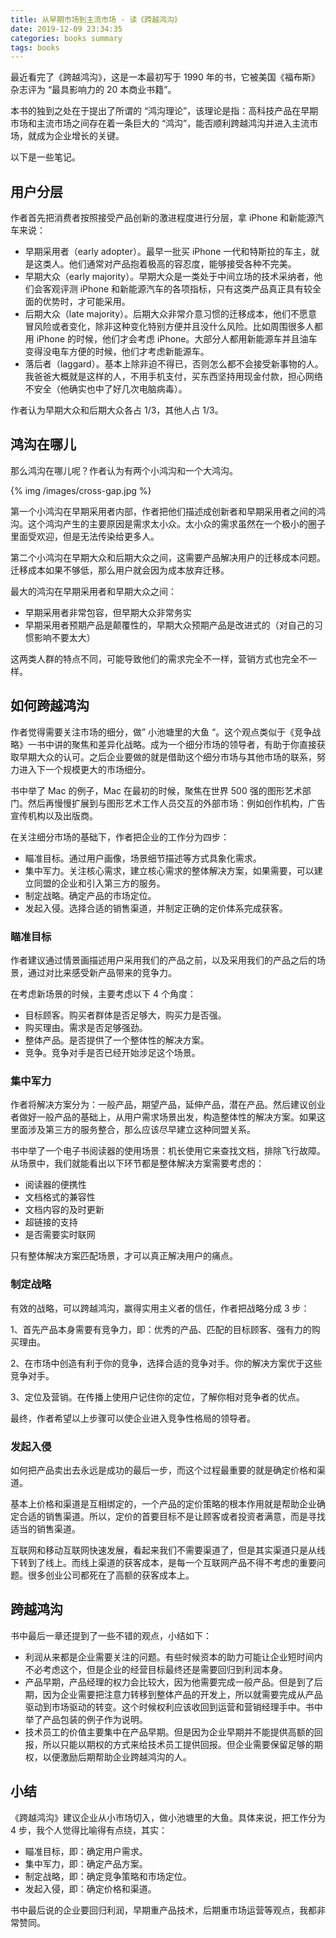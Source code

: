 ```yaml
---
title: 从早期市场到主流市场 - 读《跨越鸿沟》
date: 2019-12-09 23:34:35
categories: books summary
tags: books
---
```


最近看完了《跨越鸿沟》，这是一本最初写于 1990 年的书，它被美国《福布斯》杂志评为 “最具影响力的 20 本商业书籍”。

本书的独到之处在于提出了所谓的 “鸿沟理论”，该理论是指：高科技产品在早期市场和主流市场之间存在着一条巨大的 “鸿沟”，能否顺利跨越鸿沟并进入主流市场，就成为企业增长的关键。

以下是一些笔记。

## 用户分层

作者首先把消费者按照接受产品创新的激进程度进行分层，拿 iPhone 和新能源汽车来说：

 - 早期采用者（early adopter）。最早一批买 iPhone 一代和特斯拉的车主，就是这类人。他们通常对产品抱着极高的容忍度，能够接受各种不完美。
 - 早期大众（early majority）。早期大众是一类处于中间立场的技术采纳者，他们会客观评测 iPhone 和新能源汽车的各项指标，只有这类产品真正具有较全面的优势时，才可能采用。
 - 后期大众（late majority）。后期大众非常介意习惯的迁移成本，他们不愿意冒风险或者变化，除非这种变化特别方便并且没什么风险。比如周围很多人都用 iPhone 的时候，他们才会考虑 iPhone。大部分人都用新能源车并且油车变得没电车方便的时候，他们才考虑新能源车。
 - 落后者（laggard）。基本上除非迫不得已，否则怎么都不会接受新事物的人。我爸爸大概就是这样的人，不用手机支付，买东西坚持用现金付款，担心网络不安全（他确实也中了好几次电脑病毒）。

作者认为早期大众和后期大众各占 1/3，其他人占 1/3。

## 鸿沟在哪儿

那么鸿沟在哪儿呢？作者认为有两个小鸿沟和一个大鸿沟。

{% img /images/cross-gap.jpg %}

第一个小鸿沟在早期采用者内部，作者把他们描述成创新者和早期采用者之间的鸿沟。这个鸿沟产生的主要原因是需求太小众。太小众的需求虽然在一个极小的圈子里面受欢迎，但是无法传染给更多人。

第二个小鸿沟在早期大众和后期大众之间，这需要产品解决用户的迁移成本问题。迁移成本如果不够低，那么用户就会因为成本放弃迁移。

最大的鸿沟在早期采用者和早期大众之间：
 - 早期采用者非常包容，但早期大众非常务实
 - 早期采用者预期产品是颠覆性的，早期大众预期产品是改进式的（对自己的习惯影响不要太大）

这两类人群的特点不同，可能导致他们的需求完全不一样，营销方式也完全不一样。

## 如何跨越鸿沟

作者觉得需要关注市场的细分，做” 小池塘里的大鱼 “。这个观点类似于《竞争战略》一书中讲的聚焦和差异化战略。成为一个细分市场的领导者，有助于你直接获取早期大众的认可。之后企业要做的就是借助这个细分市场与其他市场的联系，努力进入下一个规模更大的市场细分。

书中举了 Mac 的例子，Mac 在最初的时候，聚焦在世界 500 强的图形艺术部门。然后再慢慢扩展到与图形艺术工作人员交互的外部市场：例如创作机构，广告宣传机构以及出版商。

在关注细分市场的基础下，作者把企业的工作分为四步：

 - 瞄准目标。通过用户画像，场景细节描述等方式具象化需求。
 - 集中军力。关注核心需求，建立核心需求的整体解决方案，如果需要，可以建立同盟的企业和引入第三方的服务。
 - 制定战略。确定产品的市场定位。
 - 发起入侵。选择合适的销售渠道，并制定正确的定价体系完成获客。

### 瞄准目标

作者建议通过情景画描述用户采用我们的产品之前，以及采用我们的产品之后的场景，通过对比来感受新产品带来的竞争力。

在考虑新场景的时候，主要考虑以下 4 个角度：
 - 目标顾客。购买者群体是否足够大，购买力是否强。
 - 购买理由。需求是否足够强劲。
 - 整体产品。是否提供了一个整体性的解决方案。
 - 竞争。竞争对手是否已经开始涉足这个场景。

### 集中军力

作者将解决方案分为：一般产品，期望产品，延伸产品，潜在产品。然后建议创业者做好一般产品的基础上，从用户需求场景出发，构造整体性的解决方案。如果这里面涉及第三方的服务整合，那么应该尽早建立这种同盟关系。

书中举了一个电子书阅读器的使用场景：机长使用它来查找文档，排除飞行故障。从场景中，我们就能看出以下环节都是整体解决方案需要考虑的：

 - 阅读器的便携性
 - 文档格式的兼容性
 - 文档内容的及时更新
 - 超链接的支持
 - 是否需要实时联网

只有整体解决方案匹配场景，才可以真正解决用户的痛点。

### 制定战略

有效的战略，可以跨越鸿沟，赢得实用主义者的信任，作者把战略分成 3 步：

1、首先产品本身需要有竞争力，即：优秀的产品、匹配的目标顾客、强有力的购买理由。

2、在市场中创造有利于你的竞争，选择合适的竞争对手。你的解决方案优于这些竞争对手。

3、定位及营销。在传播上使用户记住你的定位，了解你相对竞争者的优点。

最终，作者希望以上步骤可以使企业进入竞争性格局的领导者。

### 发起入侵

如何把产品卖出去永远是成功的最后一步，而这个过程最重要的就是确定价格和渠道。

基本上价格和渠道是互相绑定的，一个产品的定价策略的根本作用就是帮助企业确定合适的销售渠道。所以，定价的首要目标不是让顾客或者投资者满意，而是寻找适当的销售渠道。

互联网和移动互联网快速发展，看起来我们不需要渠道了，但是其实渠道只是从线下转到了线上。而线上渠道的获客成本，是每一个互联网产品不得不考虑的重要问题。很多创业公司都死在了高额的获客成本上。

## 跨越鸿沟

书中最后一章还提到了一些不错的观点，小结如下：

 - 利润从来都是企业需要关注的问题。有些时候资本的助力可能让企业短时间内不必考虑这个，但是企业的经营目标最终还是需要回归到利润本身。
 - 产品早期，产品经理的权力会比较大，因为他需要完成一般产品。但是到了后期，因为企业需要把注意力转移到整体产品的开发上，所以就需要完成从产品驱动到市场驱动的转变。这个时候权利应该收回到运营和营销经理手中。书中举了产品包装的例子作为说明。
 - 技术员工的价值主要集中在产品早期。但是因为企业早期并不能提供高额的回报，所以只能以期权的方式来给技术员工提供回报。但企业需要保留足够的期权，以便激励后期帮助企业跨越鸿沟的人。

## 小结

《跨越鸿沟》建议企业从小市场切入，做小池塘里的大鱼。具体来说，把工作分为 4 步，我个人觉得比喻得有点绕，其实：

 - 瞄准目标，即：确定用户需求。
 - 集中军力，即：确定产品方案。
 - 制定战略，即：确定竞争策略和市场定位。
 - 发起入侵，即：确定价格和渠道。

书中最后说的企业要回归利润，早期重产品技术，后期重市场运营等观点，我都非常赞同。

